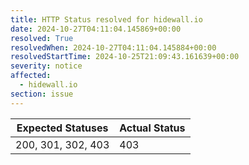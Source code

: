 ```yaml
---
title: HTTP Status resolved for hidewall.io
date: 2024-10-27T04:11:04.145869+00:00
resolved: True
resolvedWhen: 2024-10-27T04:11:04.145884+00:00
resolvedStartTime: 2024-10-25T21:09:43.161639+00:00
severity: notice
affected:
  - hidewall.io
section: issue
---
```


| Expected Statuses | Actual Status  |
|-------------------|----------------|
| 200, 301, 302, 403 | 403 |
